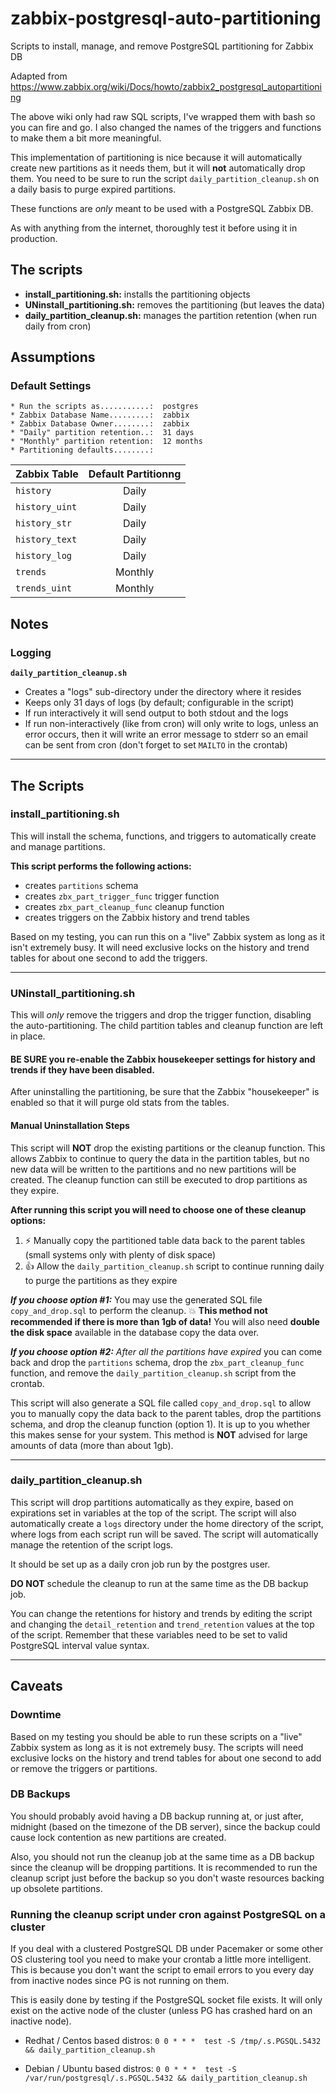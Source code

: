 # zabbix-postgresql-auto-partitioning

Scripts to install, manage, and remove PostgreSQL partitioning for Zabbix DB

Adapted from https://www.zabbix.org/wiki/Docs/howto/zabbix2_postgresql_autopartitioning

The above wiki only had raw SQL scripts, I've wrapped them with bash so you can
fire and go. I also changed the names of the triggers and functions to make
them a bit more meaningful.

This implementation of partitioning is nice because it will automatically
create new partitions as it needs them, but it will **not** automatically drop
them. You need to be sure to run the script `daily_partition_cleanup.sh` on a
daily basis to purge expired partitions.

These functions are *only* meant to be used with a PostgreSQL Zabbix DB.

As with anything from the internet, thoroughly test it before using it in
production.

## The scripts

* **install\_partitioning.sh:** installs the partitioning objects
* **UNinstall\_partitioning.sh:** removes the partitioning (but leaves the data)
* **daily\_partition\_cleanup.sh:** manages the partition retention (when run daily from cron)

## Assumptions

### Default Settings

```
* Run the scripts as...........:  postgres
* Zabbix Database Name.........:  zabbix
* Zabbix Database Owner........:  zabbix
* "Daily" partition retention..:  31 days
* "Monthly" partition retention:  12 months
* Partitioning defaults........:
```

| Zabbix Table | Default Partitionng |
| --- | :---: |
| `history` | Daily | 
| `history_uint` | Daily | 
| `history_str` | Daily | 
| `history_text` | Daily | 
| `history_log` | Daily | 
| `trends` | Monthly | 
| `trends_uint` | Monthly | 

## Notes

### Logging

**`daily_partition_cleanup.sh`**

* Creates a "logs" sub-directory under the directory where it resides
* Keeps only 31 days of logs (by default; configurable in the script)
* If run interactively it will send output to both stdout and the logs
* If run non-interactively (like from cron) will only write to logs, unless an
  error occurs, then it will write an error message to stderr so an email
  can be sent from cron (don't forget to set `MAILTO` in the crontab)

---
## The Scripts

### install\_partitioning.sh

This will install the schema, functions, and triggers to automatically create
and manage partitions.

**This script performs the following actions:**
* creates `partitions` schema
* creates `zbx_part_trigger_func` trigger function
* creates `zbx_part_cleanup_func` cleanup function
* creates triggers on the Zabbix history and trend tables

Based on my testing, you can run this on a "live" Zabbix system as long as it
isn't extremely busy. It will need exclusive locks on the history and trend
tables for about one second to add the triggers.

---
### UNinstall\_partitioning.sh

This will *only* remove the triggers and drop the trigger function, disabling
the auto-partitioning.  The child partition tables and cleanup function are
left in place.

#### BE SURE you re-enable the Zabbix housekeeper settings for history and trends if they have been disabled.
After uninstalling the partitioning, be sure that the Zabbix "housekeeper" is
enabled so that it will purge old stats from the tables.

#### Manual Uninstallation Steps
This script will **NOT** drop the existing partitions or the cleanup function.
This allows Zabbix to continue to query the data in the partition tables, but
no new data will be written to the partitions and no new partitions will be
created. The cleanup function can still be executed to drop partitions as they
expire.

**After running this script you will need to choose one of these cleanup
options:**

1. :zap: Manually copy the partitioned table data back to the parent tables (small
   systems only with plenty of disk space)
2. :+1: Allow the `daily_partition_cleanup.sh` script to continue running daily to
   purge the partitions as they expire

**_If you choose option #1:_** You may use the generated SQL file
`copy_and_drop.sql` to perform the cleanup. :boom: **This method not
recommended if there is more than 1gb of data!** You will also need
**double the disk space** available in the database copy the data over.

**_If you choose option #2:_** *After all the partitions have expired* you can
come back and drop the `partitions` schema, drop the `zbx_part_cleanup_func`
function, and remove the `daily_partition_cleanup.sh` script from the crontab.

This script will also generate a SQL file called `copy_and_drop.sql` to allow
you to manually copy the data back to the parent tables, drop the partitions
schema, and drop the cleanup function (option 1).  It is up to you whether this
makes sense for your system.  This method is **NOT** advised for large amounts
of data (more than about 1gb).

---
### daily\_partition\_cleanup.sh

This script will drop partitions automatically as they expire, based on
expirations set in variables at the top of the script.  The script will also
automatically create a `logs` directory under the home directory of the script,
where logs from each script run will be saved. The script will automatically
manage the retention of the script logs.

It should be set up as a daily cron job run by the postgres user.

**DO NOT** schedule the cleanup to run at the same time as the DB backup job.

You can change the retentions for history and trends by editing the script and
changing the `detail_retention` and `trend_retention` values at the top of the
script. Remember that these variables need to be set to valid PostgreSQL
interval value syntax.

---
## Caveats

### Downtime

Based on my testing you should be able to run these scripts on a "live" Zabbix
system as long as it is not extremely busy. The scripts will need exclusive
locks on the history and trend tables for about one second to add or remove the
triggers or partitions.

### DB Backups

You should probably avoid having a DB backup running at, or just after,
midnight (based on the timezone of the DB server), since the backup could cause
lock contention as new partitions are created.

Also, you should not run the cleanup job at the same time as a DB backup since
the cleanup will be dropping partitions. It is recommended to run the cleanup
script just before the backup so you don't waste resources backing up obsolete
partitions.

### Running the cleanup script under cron against PostgreSQL on a cluster

If you deal with a clustered PostgreSQL DB under Pacemaker or some other
OS clustering tool you need to make your crontab a little more intelligent.
This is because you don't want the script to email errors to you every day
from inactive nodes since PG is not running on them.

This is easily done by testing if the PostgreSQL socket file exists. It will
only exist on the active node of the cluster (unless PG has crashed hard on
an inactive node).

* Redhat / Centos based distros:
  `0 0 * * *  test -S /tmp/.s.PGSQL.5432 && daily_partition_cleanup.sh`
  
* Debian / Ubuntu based distros:
  `0 0 * * *  test -S /var/run/postgresql/.s.PGSQL.5432 && daily_partition_cleanup.sh`
  


